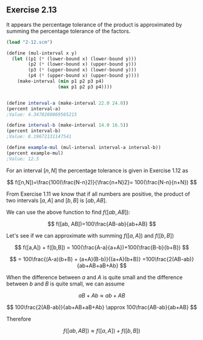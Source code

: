## Exercise 2.13

It appears the percentage tolerance of the product is approximated by summing the percentage tolerance of the factors.

``` Scheme
(load "2-12.scm")

(define (mul-interval x y)
  (let ((p1 (* (lower-bound x) (lower-bound y)))
        (p2 (* (lower-bound x) (upper-bound y)))
        (p3 (* (upper-bound x) (lower-bound y)))
        (p4 (* (upper-bound x) (upper-bound y))))
    (make-interval (min p1 p2 p3 p4)
                   (max p1 p2 p3 p4))))


(define interval-a (make-interval 22.0 24.0))
(percent interval-a)
;Value: 4.3478260869565215

(define interval-b (make-interval 14.0 16.5))
(percent interval-b)
;Value: 8.19672131147541

(define example-mul (mul-interval interval-a interval-b))
(percent example-mul)
;Value: 12.5
```

For an interval $[n,N]$ the percentage tolerance is given in Exercise 1.12 as

$$
f([n,N])=\frac{100(\frac{N-n}2)}{\frac{n+N}2}= 100(\frac{N-n}{n+N})
$$

From Exercise 1.11 we know that if all numbers are positive, the product of two intervals $[a,A]$ and $[b,B]$ is $[ab, AB]$.

We can use the above function to find $f([ab, AB])$:

$$
f([ab, AB])=100\frac{AB-ab}{ab+AB}
$$

Let's see if we can approximate with summing $f([a,A])$ and $f([b,B])$

$$
f([a,A]) + f([b,B]) = 100(\frac{A-a}{a+A})+100(\frac{B-b}{b+B})
$$

$$
= 100\frac{(A-a)(b+B) + (a+A)(B-b)}{(a+A)(b+B)}
=100\frac{2(AB-ab)}{ab+AB+aB+Ab}
$$

When the difference between $a$ and $A$ is quite small and the difference between $b$ and $B$ is quite small, we can assume

$$
aB + Ab \approx ab+AB
$$

$$
100\frac{2(AB-ab)}{ab+AB+aB+Ab} \approx 100\frac{AB-ab}{ab+AB}
$$

Therefore

$$
f([ab, AB]) \approx f([a,A]) + f([b,B])
$$